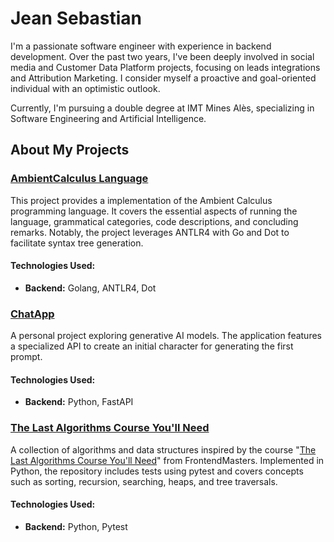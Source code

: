 # Jean Sebastian

I'm a passionate software engineer with experience in backend development. Over the past two years, I've been deeply involved in social media and Customer Data Platform projects, focusing on leads integrations and Attribution Marketing. I consider myself a proactive and goal-oriented individual with an optimistic outlook.

Currently, I'm pursuing a double degree at IMT Mines Alès, specializing in Software Engineering and Artificial Intelligence.

## About My Projects

### [AmbientCalculus Language](https://github.com/Sebas03446/AmbientCalculusLanguage/tree/master)

This project provides a implementation of the Ambient Calculus programming language. It covers the essential aspects of running the language, grammatical categories, code descriptions, and concluding remarks. Notably, the project leverages ANTLR4 with Go and Dot to facilitate syntax tree generation.
#### Technologies Used:
- **Backend:** Golang, ANTLR4, Dot
### [ChatApp](https://github.com/Sebas03446/ChatApp)

A personal project exploring generative AI models. The application features a specialized API to create an initial character for generating the first prompt. 
#### Technologies Used:
- **Backend:** Python, FastAPI

### [The Last Algorithms Course You'll Need](https://github.com/Sebas03446/The-Last-Algorithms-Course-You-ll-Need)  
A collection of algorithms and data structures inspired by the course "[The Last Algorithms Course You'll Need](https://frontendmasters.com/courses/algorithms/)" from FrontendMasters. Implemented in Python, the repository includes tests using pytest and covers concepts such as sorting, recursion, searching, heaps, and tree traversals.
#### Technologies Used:
- **Backend:** Python, Pytest





